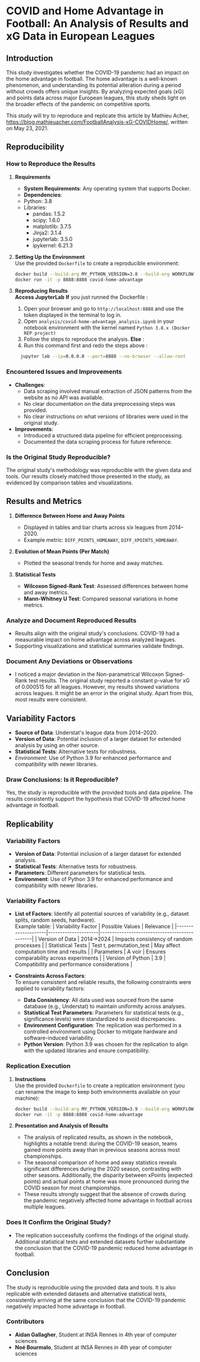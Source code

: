 # COVID and Home Advantage in Football: An Analysis of Results and xG Data in European Leagues

## Introduction

This study investigates whether the COVID-19 pandemic had an impact on the home advantage in football. The home advantage is a well-known phenomenon, and understanding its potential alteration during a period without crowds offers unique insights. By analyzing expected goals (xG) and points data across major European leagues, this study sheds light on the broader effects of the pandemic on competitive sports. 

This study will try to reproduce and replicate this article by Mathieu Acher, https://blog.mathieuacher.com/FootballAnalysis-xG-COVIDHome/, written on May 23, 2021. 

## Reproducibility

### How to Reproduce the Results

1. **Requirements**  
   - **System Requirements**: Any operating system that supports Docker.
   - **Dependencies**:  
    - Python: 3.8 
     - Libraries:  
       - pandas: 1.5.2  
       - scipy: 1.6.0
       - matplotlib: 3.7.5  
       - Jinja2: 3.1.4 
       - jupyterlab: 3.5.0
       - ipykernel: 6.21.3 

2. **Setting Up the Environment**  
   Use the provided `Dockerfile` to create a reproducible environment:
   ```bash
   docker build --build-arg MY_PYTHON_VERSION=3.8 --build-arg WORKFLOW=default -t covid-home-advantage .
   docker run -it -p 8888:8888 covid-home-advantage
   ```

3. **Reproducing Results**  
   **Access JupyterLab** **If** you just runned the Dockerfile : 
   1. Open your browser and go to `http://localhost:8888` and use the token displayed in the terminal to log in.
   2. Open `analysis/covid-home-advantage_analysis.ipynb` in your notebook environment with the kernel named `Python 3.8.x (Docker REP project)`
   3. Follow the steps to reproduce the analysis.
   **Else** :
   1. Run this command first and redo the steps above :
    ```bash
      jupyter lab --ip=0.0.0.0 --port=8888 --no-browser --allow-root
    ```
### Encountered Issues and Improvements
- **Challenges**:  
  - Data scraping involved manual extraction of JSON patterns from the website as no API was available.
  - No clear documentation on the data preprocessing steps was provided. 
  - No clear instructions on what versions of libraries were used in the original study.
- **Improvements**:  
  - Introduced a structured data pipeline for efficient preprocessing.
  - Documented the data scraping process for future reference.
### Is the Original Study Reproducible?
The original study's methodology was reproducible with the given data and tools. Our results closely matched those presented in the study, as evidenced by comparison tables and visualizations.

## Results and Metrics

1. **Difference Between Home and Away Points**  
   - Displayed in tables and bar charts across six leagues from 2014–2020.  
   - Example metric: `DIFF_POINTS_HOMEAWAY`, `DIFF_XPOINTS_HOMEAWAY`.

2. **Evolution of Mean Points (Per Match)**  
   - Plotted the seasonal trends for home and away matches.

3. **Statistical Tests**  
   - **Wilcoxon Signed-Rank Test**: Assessed differences between home and away metrics.  
   - **Mann-Whitney U Test**: Compared seasonal variations in home metrics.

### Analyze and Document Reproduced Results
- Results align with the original study's conclusions. COVID-19 had a measurable impact on home advantage across analyzed leagues.
- Supporting visualizations and statistical summaries validate findings.

### Document Any Deviations or Observations
- I noticed a major deviation in the Non-parametrical Wilcoxon Signed-Rank test results. The original study reported a constant p-value for xG of 0.000515 for all leagues. However, my results showed variations across leagues. It might be an error in the original study. Apart from this, most results were consistent.

## Variability Factors
- **Source of Data**: Understat's league data from 2014–2020.
- **Version of Data**: Potential inclusion of a larger dataset for extended analysis by using an other source.
- **Statistical Tests**: Alternative tests for robustness.
- *Environment*: Use of Python 3.9 for enhanced performance and compatibility with newer libraries.

### Draw Conclusions: Is it Reproducible?
Yes, the study is reproducible with the provided tools and data pipeline. The results consistently support the hypothesis that COVID-19 affected home advantage in football.

## Replicability

### Variability Factors
- **Version of Data**: Potential inclusion of a larger dataset for extended analysis.
- **Statistical Tests**: Alternative tests for robustness.
- **Parameters**: Different parameters for statistical tests.
- **Environment**: Use of Python 3.9 for enhanced performance and compatibility with newer libraries.

### Variability Factors
- **List of Factors**: Identify all potential sources of variability (e.g., dataset splits, random seeds, hardware).  
  Example table:
  | Variability Factor | Possible Values     | Relevance                                    |
  |--------------------|---------------------|----------------------------------------------|
  | Version of Data    | 2014->2024                | Impacts consistency of random processes      |
  | Statistical Tests  | Test t, permutation_test | May affect computation time and results      |
  | Parameters         |    A voir       | Ensures comparability across experiments     |
  | Version of Python  | 3.9            | Compatibility and performance considerations |
  
- **Constraints Across Factors**:  
  To ensure consistent and reliable results, the following constraints were applied to variability factors:  
  - **Data Consistency**: All data used was sourced from the same database (e.g., Understat) to maintain uniformity across analyses.  
  - **Statistical Test Parameters**: Parameters for statistical tests (e.g., significance levels) were standardized to avoid discrepancies.  
  - **Environment Configuration**: The replication was performed in a controlled environment using Docker to mitigate hardware and software-induced variability.  
  - **Python Version**: Python 3.9 was chosen for the replication to align with the updated libraries and ensure compatibility.

### Replication Execution

1. **Instructions**  
   Use the provided `Dockerfile` to create a replication environment (you can rename the image to keep both environments available on your machine):  
   ```bash
   docker build --build-arg MY_PYTHON_VERSION=3.9 --build-arg WORKFLOW=replicate -t covid-home-advantage .
   docker run -it -p 8888:8888 covid-home-advantage
   ```

2. **Presentation and Analysis of Results**  
   - The analysis of replicated results, as shown in the notebook, highlights a notable trend: during the COVID-19 season, teams gained more points away than in previous seasons across most championships.  
   - The seasonal comparison of home and away statistics reveals significant differences during the 2020 season, contrasting with other seasons. Additionally, the disparity between xPoints (expected points) and actual points at home was more pronounced during the COVID season for most championships.  
   - These results strongly suggest that the absence of crowds during the pandemic negatively affected home advantage in football across multiple leagues.

### Does It Confirm the Original Study?  
- The replication successfully confirms the findings of the original study. Additional statistical tests and extended datasets further substantiate the conclusion that the COVID-19 pandemic reduced home advantage in football.

## Conclusion  
The study is reproducible using the provided data and tools. It is also replicable with extended datasets and alternative statistical tests, consistently arriving at the same conclusion that the COVID-19 pandemic negatively impacted home advantage in football.


### Contributors

- **Aidan Gallagher**, Student at INSA Rennes in 4th year of computer sciences
- **Noé Bourmalo**, Student at INSA Rennes in 4th year of computer sciences
